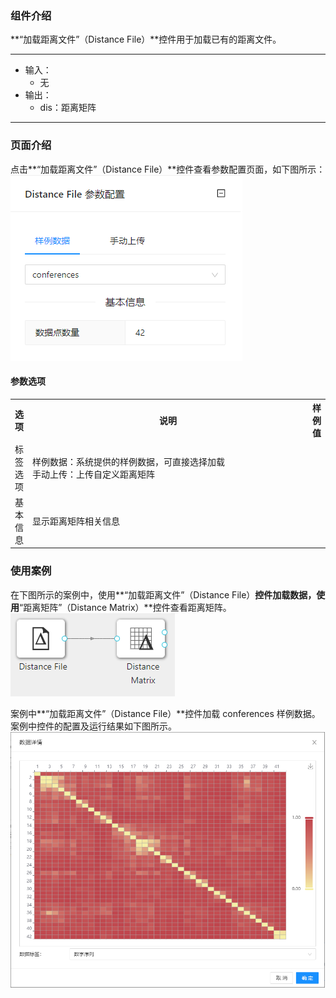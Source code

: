 ### 组件介绍
**“加载距离文件”（Distance File）**控件用于加载已有的距离文件。

<hr/>

- 输入：
  - 无
- 输出：
  - dis：距离矩阵

<hr/>


### 页面介绍
点击**“加载距离文件”（Distance File）**控件查看参数配置页面，如下图所示：  
[ ![](/img/aistudio/io/distance-file/param.png) ](/img/aistudio/io/distance-file/param.png)

#### 参数选项
<table>
  <tr>
    <th>选项</th>
    <th width="650">说明</th>
    <th>样例值</th>
  </tr>
  <tr>
      <td>标签选项</td> 
      <td>
      样例数据：系统提供的样例数据，可直接选择加载<br/>
      手动上传：上传自定义距离矩阵
      </td> 
      <td></td>
  </tr>
  <tr>
      <td>基本信息</td> 
      <td>
      显示距离矩阵相关信息
      </td> 
      <td></td>
  </tr>
</table>

### 使用案例
在下图所示的案例中，使用**“加载距离文件”（Distance File）**控件加载数据，使用**“距离矩阵”（Distance Matrix）**控件查看距离矩阵。  
[ ![](/img/aistudio/io/distance-file/workflow.png) ](/img/aistudio/io/distance-file/workflow.png)

案例中**“加载距离文件”（Distance File）**控件加载 conferences 样例数据。案例中控件的配置及运行结果如下图所示。  
[ ![](/img/aistudio/io/distance-file/workflow-result.png) ](/img/aistudio/io/distance-file/workflow-result.png)